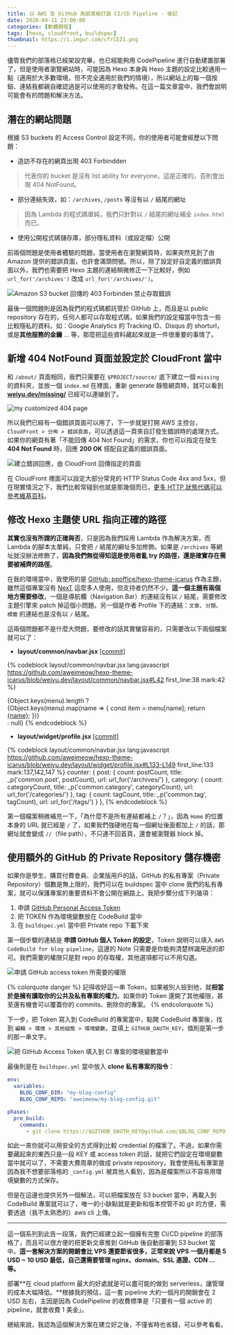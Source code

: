 ```yaml
---
title: 以 AWS 及 GitHub 為部落格打造 CI/CD Pipeline - 後記
date: 2020-04-11 23:00:00
categories: [軟體開發]
tags: [hexo, cloudfront, buildspec]
thumbnail: https://i.imgur.com/cfrCEZ1.png
---
```


儘管我們的部落格已經架設完畢，也已經能夠用 CodePipeline 進行自動建置部署了，但是使用者瀏覽網站時，可能因為 Hexo 本身與 Hexo 主題的設定比較通用一點（適用於大多數環境，但不完全適用於我們的情境），所以網站上的每一個按鈕、連結我都親自確認過是可以使用的才敢發佈。在這一篇文章當中，我們會說明可能會有的問題和解決方法。

<!--more-->

## 潛在的網站問題

根據 S3 buckets 的 Access Control 設定不同，你的使用者可能會經歷以下問題：
* 造訪不存在的網頁出現 403 Forbindden
> 代表你的 bucket 是沒有 list ability for everyone，這是正確的，否則會出現 404 NotFound。
* 部分連結失效，如：`/archives`, `/posts` 等沒有以 `/` 結尾的網址
> 因為 Lambda 的程式碼單純，我們只針對以 `/` 結尾的網址補全 `index.html` 而已。
* 使用公開程式碼儲存庫，部分隱私資料（或設定檔）公開

前兩個問題是使用者體驗的問題，當使用者在瀏覽網頁時，如果突然見到了由 Amazon 提供的錯誤頁面，也許會滿頭問號。所以，除了設定好自定義的錯誤頁面以外，我們也需要把 Hexo 主題的連結稍微修正一下比較好，例如 `url_for('/archives')` 改成 `url_for('/archives/')`。

![Amazon S3 bucket 回傳的 403 Forbinden 禁止存取錯誤](https://i.imgur.com/lYCA7n3.png)

最後一個問題則是因為我們的程式碼都託管於 GitHub 上，而且是以 public repository 存在的，任何人都可以存取程式碼，如果我們的設定檔當中包含一些比較隱私的資料，如：Google Analytics 的 Tracking ID、Disqus 的 shorturl，或是**其他服務的金鑰** ... 等，那麼把這些資料藏起來就是一件很重要的事情了。

## 新增 404 NotFound 頁面並設定於 CloudFront 當中

和 `/about/` 頁面相同，我們只需要在 `$PROJECT/source/` 底下建立一個 `missing` 的資料夾，並放一個 `index.md` 在裡面，重新 generate 靜態網頁時，就可以看到 **[weiyu.dev/missing/](/missing/)** 已經可以連線到了。

![my customized 404 page](https://i.imgur.com/np0D5vX.png)

所以我們已經有一個錯誤頁面可以用了，下一步就是打開 AWS 主控台，`CloudFront > 分佈 > 錯誤頁面`，可以透過這一頁來自訂發生錯誤時的處理方式。如果你的網頁有著「不能回傳 404 Not Found」的需求，你也可以指定在發生 **404 Not Found** 時，回應 **200 OK** 搭配自定義的錯誤頁面。

![建立錯誤回應，由 CloudFront 回傳指定的頁面](https://i.imgur.com/hPX9keR.png)

在 CloudFront 裡面可以設定大部分常見的 HTTP Status Code 4xx and 5xx，但在現實情況之下，我們比較常碰到也就是那幾個而已，[更多 HTTP 狀態代碼可以參考維基百科](https://zh.wikipedia.org/zh-tw/HTTP状态码#4xx客户端错误)。

## 修改 Hexo 主題使 URL 指向正確的路徑

**其實也沒有所謂的正確與否**，只是因為我們採用 Lambda 作為解決方案，而 Lambda 的腳本太單純，只會把 `/` 結尾的網址多加修飾。如果是 `/archives` 等網址就沒辦法修飾了，**因為我們無從得知這是使用者亂 try 的路徑，還是確實存在需要被補齊的路徑**。

在我的環境當中，我使用的是 [GitHub: ppoffice/hexo-theme-icarus](https://github.com/ppoffice/hexo-theme-icarus/) 作為主題，雖然這個專案沒有 [NexT](https://github.com/theme-next/hexo-theme-next) 這麼多人使用，但支持者仍然不少。**這一個主題有兩個地方需要修改**，一個是導航欄（Navigation Bar）的連結沒有以 `/` 結尾，需要修改主題引擎來 patch 掉這個小問題。另一個是作者 Profile 下的連結：`文章`、`分類`、`標籤` 的連結也是沒有以 `/` 結尾。

這兩個問題都不是什麼大問題，要修改的話其實蠻容易的，只需要改以下兩個檔案就可以了：

* **layout/common/navbar.jsx** [[commit]](https://github.com/aweimeow/hexo-theme-icarus/commit/a93ff7338ae6aa41710b086b08a72f4bfd6b43e3)

{% codeblock layout/common/navbar.jsx lang:javascript https://github.com/aweimeow/hexo-theme-icarus/blob/weiyu.dev/layout/common/navbar.jsx#L42 first_line:38 mark:42 %}
<div class="navbar-menu">
    {Object.keys(menu).length ? <div class="navbar-start">
        {Object.keys(menu).map(name => {
            const item = menu[name];
            return <a class={classname({ 'navbar-item': true, 'is-active': item.active })} href={item.url === "/" ? item.url : item.url.concat("/")}>{name}</a>;
        })}
 </div> : null}
{% endcodeblock %}

* **layout/widget/profile.jsx** [[commit]](https://github.com/aweimeow/hexo-theme-icarus/commit/37c74820c3e6c070f0b45820523a34d36906ba28)

{% codeblock layout/common/navbar.jsx lang:javascript https://github.com/aweimeow/hexo-theme-icarus/blob/weiyu.dev/layout/widget/profile.jsx#L133-L149 first_line:133 mark:137,142,147 %}
counter: {
    post: {
        count: postCount,
        title: _p('common.post', postCount),
        url: url_for('/archives/')
    },
    category: {
        count: categoryCount,
        title: _p('common.category', categoryCount),
        url: url_for('/categories/')
    },
    tag: {
        count: tagCount,
        title: _p('common.tag', tagCount),
        url: url_for('/tags/')
    }
},
{% endcodeblock %}

第一個檔案稍微補充一下，「為什麼不是所有連結都補上 `/`？」，因為 `Home` 的位置本身的 URL 就已經是 `/` 了，如果我們強硬地在每一個網址後面都加上 `/` 的話，那網址就會變成 `//`（file path），不只連不回首頁，還會被瀏覽器 block 掉。

## 使用額外的 GitHub 的 Private Repository 儲存機密

如果你是學生、購買付費會員、企業版用戶的話，GitHub 的私有專案（Private Repository）個數是無上限的，我們可以在 buildspec 當中 clone 我們的私有專案，就可以保護專案的重要資料不會公開在網路上。我把步驟分成下列幾項：

1. 申請 [GitHub Personal Access Token](https://github.com/settings/tokens/new?scopes=repo)
2. 把 TOKEN 作為環境變數放在 CodeBuild 當中
3. 在 `buildspec.yml` 當中把 Private repo 下載下來

第一個步驟的連結是 **申請 GitHub 個人 Token 的設定**，Token 說明可以填入 `AWS CodeBuild for blog pipeline`，這邊的 Note 只需要是你能夠清楚辨識用途的即可。我們需要的權限只是對 repo 的存取權，其他選項都可以不用勾選。

![申請 GitHub access token 所需要的權限](https://i.imgur.com/kt4lqhM.png)

{% colorquote danger %}
記得收好這一串 Token，如果被別人撿到他，就**相當於是擁有讀取你的公共及私有專案的權力**。如果你的 Token 還開了其他權限，甚至還有機會可以覆蓋你的 commits、刪除你的專案。
{% endcolorquote %}

下一步，把 Token 寫入到 CodeBuild 的專案當中，點開 CodeBuild 專案後，找到 `編輯 > 環境 > 其他組態 > 環境變數`，並填上 `GITHUB_OAUTH_KEY`，值則是第一步的那一串文字。

![把 GitHub Access Token 填入到 CI 專案的環境變數當中](https://i.imgur.com/N4ejoq1.png)

最後則是在 `buildspec.yml` 當中放入 **clone 私有專案的指令**：

```yaml
env:
  variables:
    BLOG_CONF_DIR: "my-blog-config"
    BLOG_CONF_REPO: "aweimeow/my-blog-config.git"

phases:
  pre_build:
    commands:
      - git clone https://$GITHUB_OAUTH_KEY@github.com/$BLOG_CONF_REPO
```

如此一來你就可以用安全的方式得到比較 credential 的檔案了。不過，如果你需要藏起來的東西只是一段 KEY 或 access token 的話，就把它們設定在環境變數當中就可以了，不需要大費周章的做成 private repository，我會使用私有專案是因為我不想要部落格的 `_config.yml` 被其他人看到，因為是檔案所以不容易用環境變數的方式保存。

但是在這邊也提供另外一個解法，可以把檔案放在 S3 bucket 當中，再載入到 CodeBuild 專案就可以了，唯一的小缺點就是更新和版本控管不如 git 的方便，需要透過（我不太熟悉的）aws cli 上傳。

<hr>

這一個系列到此告一段落，我們已經建立起一個擁有完整 CI/CD pipeline 的部落格了，而且可以很方便的把更新文章推到 GitHub 後自動部署到 S3 bucket 當中。**這一套解決方案的開銷會比 VPS 還要節省很多，正常來說 VPS 一個月都是 5 USD ~ 10 USD 最低，自己還需要管理 nginx、domain、SSL 憑證、CDN ... 等。**

部署**在 cloud platform 最大的好處就是可以盡可能的做到 serverless，讓管理的成本大幅降低。**根據我的預估，這一套 pipeline 大約一個月的開銷會在 2 USD 左右，主因是因為 CodePipeline 的收費標準是「只要有一個 active 的 pipeline，就會收費 1 美金」。

總結來說，我認為這個解決方案在建立好之後，不僅省時也省錢，可以參考看看。


